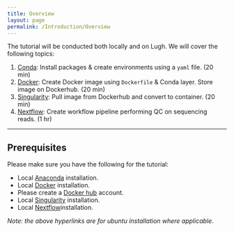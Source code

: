 ```yaml
---
title: Overview
layout: page
permalink: /Introduction/Overview
---
```


The tutorial will be conducted both locally and on Lugh. We will cover the following topics:

1. [Conda](http://barrydigby.github.io/Week_1/Conda): Install packages & create environments using a `yaml` file. (20 min)
2. [Docker](http://barrydigby.github.io/Week_1/Docker): Create Docker image using `Dockerfile` & Conda layer. Store image on Dockerhub. (20 min)
3. [Singularity](http://barrydigby.github.io/Week_1/Singularity): Pull image from Dockerhub and convert to container. (20 min)
4. [Nextflow](http://barrydigby.github.io/Week_1/Nextflow): Create workflow pipeline performing QC on sequencing reads. (1 hr)

***

## Prerequisites
 Please make sure you have the following for the tutorial:
 - Local [Anaconda](https://www.anaconda.com/products/individual) installation.
 - Local [Docker](https://docs.docker.com/engine/install/ubuntu/) installation.
 - Please create a [Docker hub](https://hub.docker.com/) account.
 - Local [Singularity](https://singularity.lbl.gov/install-linux) installation.
 - Local [Nextflow](https://www.nextflow.io/docs/latest/getstarted.html#installation)installation.

*Note: the above hyperlinks are for ubuntu installation where applicable*.
